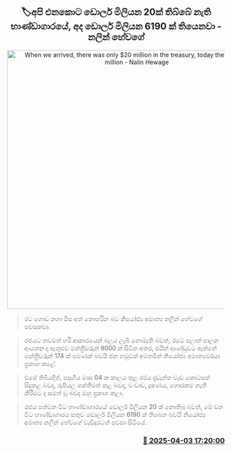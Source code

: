 <p align='center'><b><h2 align='center' title='When we arrived, there was only $20 million in the treasury, today there is $6190 million - Nalin Hewage'>🏷අපි එනකොට ඩොලර් මිලියන 20ක් තිබ්බේ නැති භාණ්ඩාගාරයේ, අද ඩොලර් මිලියන 6190 ක් තියෙනවා - නලින් හේවගේ </h2></b></p>
<p align='center'><img src='https://helakuru.sgp1.cdn.digitaloceanspaces.com/esana/images/lib/nalin-hewage-89773.jpg' width='600' alt='When we arrived, there was only $20 million in the treasury, today there is $6190 million - Nalin Hewage'></p>

> රට ගොඩ නගා මිස අත් නොහරින බව නියෝජ්‍ය අමාත්‍ය නලීන් හේවගේ පවසනවා.

> රජයට තවමත් හරි ආකාරයෙන් බලය ලැබී නොමැති බවත්, රටේ පලාත් පාලන ආයතන ද ඇතුළුව මන්ත්‍රීවරුන් 9000 ක් සිටින අතර, එයින් ආණ්ඩුවට ඇත්තේ මන්ත්‍රීවරුන් 174 ක් පමණක් බවයි ජන හමුවක් අමතමින් නියෝජ්‍ය අමාත්‍යවරයා ප්‍රකාශ කළේ.

> එසේ තිබියදීත්, පසුගිය මාස 04 ක කාලය තුළ රජය දැවැන්ත වැඩ කොටසක් සිදුකළ බවද, රුපියල ශක්තිමත් කළ බවද, වංචාව, දූෂණය, හොරකම නැති කිරීමට ද සමත් වූ බවද ඔහු ප්‍රකාශ කළා.

> රජය පත්වන විට භාණ්ඩාගාරයේ ඩොලර් මිලියන 20 ක් නොතිබූ බවත්, මේ වන විට භාණ්ඩාගාරය සතුව ඩොලර් මිලියන 6190 ක් තිබෙන බවයි නියෝජ්‍ය අමාත්‍ය නලීන් හේවගේ වැඩිදුරටත් පවසා සිටියේ.



<h3 align='right'><a href='https://www.helakuru.lk/esana/p/108902/'>📅 2025-04-03 17:20:00</a></h3>

